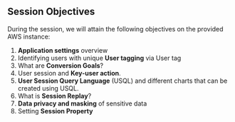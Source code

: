 ## Session Objectives
During the session, we will attain the following objectives on the provided AWS instance:
1. **Application settings** overview
1. Identifying users with unique **User tagging** via User tag
1. What are **Conversion Goals**?
1. User session and **Key-user action**.
1. **User Session Query Language** (USQL) and different charts that can be created using USQL.
1. What is **Session Replay**?
1. **Data privacy and masking** of sensitive data
1. Setting **Session Property**


